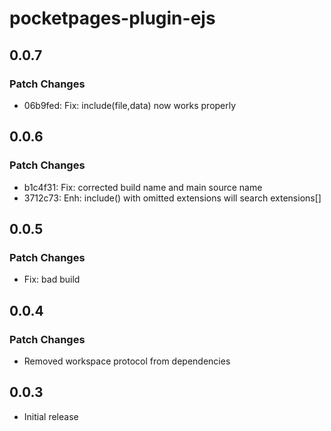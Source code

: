 # pocketpages-plugin-ejs

## 0.0.7

### Patch Changes

- 06b9fed: Fix: include(file,data) now works properly

## 0.0.6

### Patch Changes

- b1c4f31: Fix: corrected build name and main source name
- 3712c73: Enh: include() with omitted extensions will search extensions[]

## 0.0.5

### Patch Changes

- Fix: bad build

## 0.0.4

### Patch Changes

- Removed workspace protocol from dependencies

## 0.0.3

- Initial release
